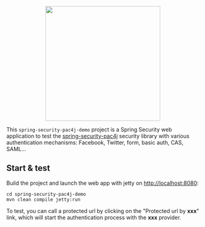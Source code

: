 <p align="center">
  <img src="https://pac4j.github.io/pac4j/img/logo-spring-security.png" width="300" />
</p>

This `spring-security-pac4j-demo` project is a Spring Security web application to test the [spring-security-pac4j](https://github.com/pac4j/spring-security-pac4j) security library with various authentication mechanisms: Facebook, Twitter, form, basic auth, CAS, SAML...


## Start & test

Build the project and launch the web app with jetty on [http://localhost:8080](http://localhost:8080):

    cd spring-security-pac4j-demo
    mvn clean compile jetty:run

To test, you can call a protected url by clicking on the "Protected url by **xxx**" link, which will start the authentication process with the **xxx** provider.
